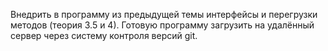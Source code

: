 Внедрить в программу из предыдущей темы интерфейсы и перегрузки методов (теория 3.5 и 4).
Готовую программу загрузить на удалённый сервер через систему контроля версий git.
